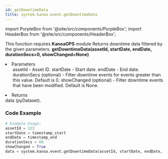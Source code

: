 ```yaml
---
id: getDowntimeData
title: system.kanoa.event.getDowntimeData
---
```


import PurpleBox from '@site/src/components/PurpleBox';
import HeaderBox from '@site/src/components/HeaderBox';

<PurpleBox>This function requires <b>KanoaOPS</b> module</PurpleBox>
<HeaderBox header="Description">
    Returns downtime data filtered by the given parameters.
</HeaderBox>
<HeaderBox header="Syntax">
    <b>getDowntimeData(assetId, startDate, endDate, durationSecs=0, showChanged=None)</b>
    <li>Parameters <br />
        <ul>
            assetId - Asset ID.
            startDate - Start date.
            endDate - End date.
            durationSecs (optional) - Filter downtime events for events greater than this value. Default is 0.
            showChanged (optional) - Filter downtime events that have been modified. Default is None.
        </ul>
    </li>
    <li>Returns <br />
        data (pyDataset).
    </li>
</HeaderBox>

### Code Example

```python
# Example Usage:
assetId = 123
startDate = timestamp_start
endDate = timestamp_end
durationSecs = 60
showChanged = True
data = system.kanoa.event.getDowntimeData(assetId, startDate, endDate, durationSecs, showChanged)

